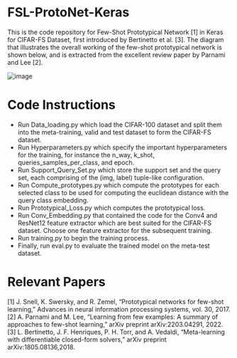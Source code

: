 # FSL-ProtoNet-Keras
This is the code repository for Few-Shot Prototypical Network [1] in Keras for CIFAR-FS Dataset, first introduced by Bertinetto et al. [3].
The diagram that illustrates the overall working of the few-shot prototypical network is shown below, and is extracted from the excellent review paper by Parnami and Lee [2]. 

![image](https://github.com/user-attachments/assets/857c8396-ce62-42d4-a716-187d22427d27)


# Code Instructions

- Run Data_loading.py which load the CIFAR-100 dataset and split them into the meta-training, valid and test dataset to form the CIFAR-FS dataset.
- Run Hyperparameters.py which specify the important hyperparameters for the training, for instance the n_way, k_shot, queries_samples_per_class, and epoch.
- Run Support_Query_Set.py which store the support set and the query set, each comprising of the (img, label) tuple-like configuration.
- Run Compute_prototypes.py which compute the prototypes for each selected class to be used for computing the euclidean distance with the query class embedding.
- Run Prototypical_Loss.py which computes the prototypical loss.
- Run Conv_Embedding.py that contained the code for the Conv4 and ResNet12 feature extractor which are best suited for the CIFAR-FS dataset. Choose one feature extractor for the subsequent training.
- Run training.py to begin the training process.
- Finally, run eval.py to evaluate the trained model on the meta-test dataset.

# Relevant Papers

[1] J. Snell, K. Swersky, and R. Zemel, “Prototypical networks for few-shot learning,” Advances in neural information processing systems, vol. 30, 2017. \
[2] A. Parnami and M. Lee, “Learning from few examples: A summary of approaches to few-shot learning,” arXiv preprint arXiv:2203.04291, 2022. \
[3] L. Bertinetto, J. F. Henriques, P. H. Torr, and A. Vedaldi, “Meta-learning with differentiable closed-form solvers,” arXiv preprint arXiv:1805.08136,2018. 
